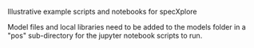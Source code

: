 Illustrative example scripts and notebooks for specXplore

Model files and local libraries need to be added to the models folder in a "pos" sub-directory for the jupyter notebook scripts to run.

